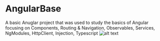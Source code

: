 # AngularBase
A basic Anuglar project that was used to study the basics of Angular focusing on 
Components,
Routing & Navigation,
Observables,
Services,
NgModules,
HttpClient,
Injection,
Typescript
![alt text](https://github.com/JaraKucera/AngularStudy/blob/master/Images/TodoList.png "TodoListApp")
